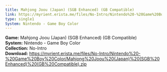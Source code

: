```yaml
---
title: Mahjong Joou (Japan) (SGB Enhanced) (GB Compatible)
link: https://myrient.erista.me/files/No-Intro/Nintendo%20-%20Game%20Boy%20Color/Mahjong%20Joou%20(Japan)%20(SGB%20Enhanced)%20(GB%20Compatible).zip
type: single1
System: Nintendo - Game Boy Color
---
```

<b>Game:</b> Mahjong Joou (Japan) (SGB Enhanced) (GB Compatible)<br>
<b>System:</b> Nintendo - Game Boy Color<br>
<b>Collection:</b> No-Intro<br>
<b>Download:</b> https://myrient.erista.me/files/No-Intro/Nintendo%20-%20Game%20Boy%20Color/Mahjong%20Joou%20(Japan)%20(SGB%20Enhanced)%20(GB%20Compatible).zip